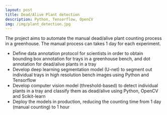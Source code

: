 ```yaml
---
layout: post
title: Dead/Alive Plant detection
description: Python, Tensorflow, OpenCV
img: /img/plant_detection.jpg
---
```


The project aims to automate the manual dead/alive plant counting process in a greenhouse. The manual process can takes 1 day for each experiment.
- Define data annotation protocol for scientists in order to obtain bounding box annotation for trays in a greenhouse bench, and dot annotation for dead/alive plants in a tray
- Develop deep learning segmentation model (U-net) to segment out individual trays in high resolution bench images using Python and Tensorflow
- Develop computer vision model (threshold-based) to detect individual plants in a tray and classify them as dead/alive using Python, OpenCV and Scikit-learn
- Deploy the models in production, reducing the counting time from 1 day (manual counting) to 1 hour

<div class="img_row">
	<img class="col" src="{{ site.baseurl }}/img/plant_detection.jpg" alt="" title="Dead/Alive Plant detection"/>
</div>